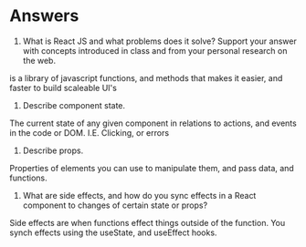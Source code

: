 # Answers

1. What is React JS and what problems does it solve? Support your answer with concepts introduced in class and from your personal research on the web.

is a library of javascript functions, and methods that makes it easier, and faster to build scaleable UI's

1. Describe component state.

The current state of any given component in relations to actions, and events in the code or DOM. I.E. Clicking, or errors

1. Describe props.

Properties of elements you can use to manipulate them, and pass data, and functions.

1. What are side effects, and how do you sync effects in a React component to changes of certain state or props?

Side effects are when functions effect things outside of the function. You synch effects using the useState, and useEffect hooks.